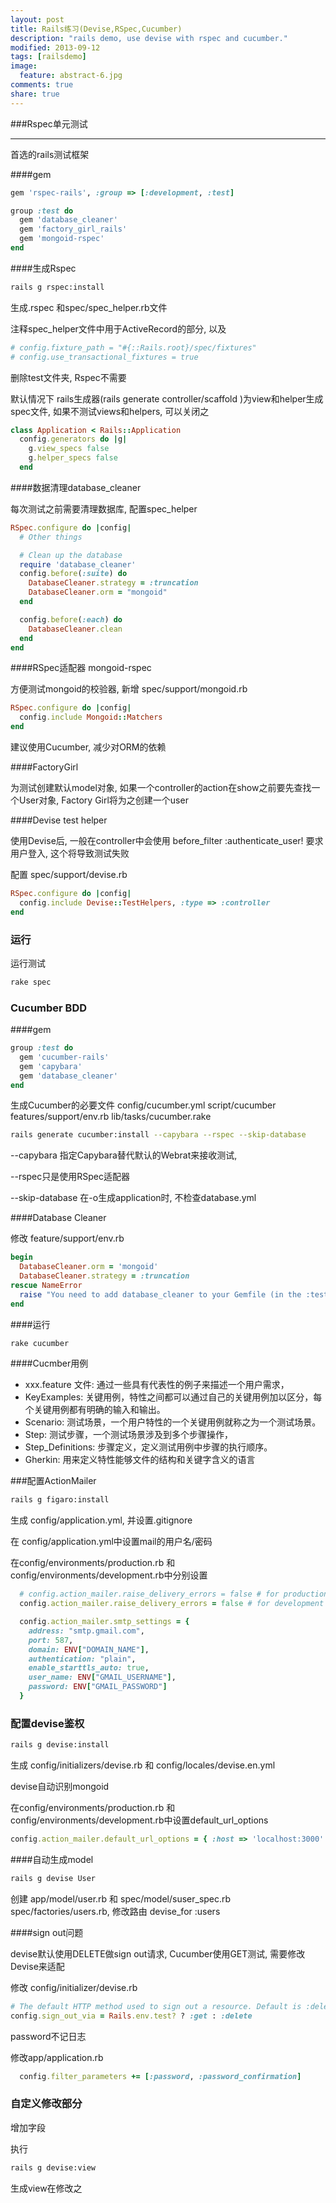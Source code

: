 ```yaml
---
layout: post
title: Rails练习(Devise,RSpec,Cucumber)
description: "rails demo, use devise with rspec and cucumber."
modified: 2013-09-12
tags: [railsdemo]
image:
  feature: abstract-6.jpg
comments: true
share: true
---
```



###Rspec单元测试

***

首选的rails测试框架

####gem

~~~ ruby
gem 'rspec-rails', :group => [:development, :test]

group :test do
  gem 'database_cleaner'
  gem 'factory_girl_rails'
  gem 'mongoid-rspec'
end
~~~

####生成Rspec

~~~ sh
rails g rspec:install
~~~

生成.rspec 和spec/spec_helper.rb文件

注释spec_helper文件中用于ActiveRecord的部分, 以及

~~~ ruby
# config.fixture_path = "#{::Rails.root}/spec/fixtures"
# config.use_transactional_fixtures = true
~~~

删除test文件夹, Rspec不需要

默认情况下 rails生成器(rails generate controller/scaffold )为view和helper生成spec文件, 如果不测试views和helpers, 可以关闭之

~~~ ruby
class Application < Rails::Application
  config.generators do |g|
    g.view_specs false
    g.helper_specs false
  end
~~~

####数据清理database_cleaner

每次测试之前需要清理数据库, 配置spec_helper

~~~ ruby
RSpec.configure do |config|
  # Other things

  # Clean up the database
  require 'database_cleaner'
  config.before(:suite) do
    DatabaseCleaner.strategy = :truncation
    DatabaseCleaner.orm = "mongoid"
  end

  config.before(:each) do
    DatabaseCleaner.clean
  end
end
~~~

####RSpec适配器 mongoid-rspec

方便测试mongoid的校验器, 新增 spec/support/mongoid.rb

~~~ ruby
RSpec.configure do |config|
  config.include Mongoid::Matchers
end
~~~

建议使用Cucumber, 减少对ORM的依赖

####FactoryGirl

为测试创建默认model对象, 如果一个controller的action在show之前要先查找一个User对象, Factory Girl将为之创建一个user

####Devise test helper

使用Devise后, 一般在controller中会使用 before_filter :authenticate_user! 要求用户登入, 这个将导致测试失败

配置 spec/support/devise.rb

~~~ ruby
RSpec.configure do |config|
  config.include Devise::TestHelpers, :type => :controller
end
~~~

### 运行

运行测试

~~~ sh
rake spec
~~~

### Cucumber BDD

####gem

~~~ ruby
group :test do
  gem 'cucumber-rails'
  gem 'capybara'
  gem 'database_cleaner'
end
~~~

生成Cucumber的必要文件 config/cucumber.yml script/cucumber features/support/env.rb lib/tasks/cucumber.rake 

~~~ sh
rails generate cucumber:install --capybara --rspec --skip-database
~~~

--capybara 指定Capybara替代默认的Webrat来接收测试, 

--rspec只是使用RSpec适配器

--skip-database 在-o生成application时, 不检查database.yml

####Database Cleaner

修改 feature/support/env.rb

~~~ ruby
begin
  DatabaseCleaner.orm = 'mongoid'
  DatabaseCleaner.strategy = :truncation
rescue NameError
  raise "You need to add database_cleaner to your Gemfile (in the :test group) if you wish to use it."
end
~~~

####运行

~~~ sh
rake cucumber
~~~

####Cucmber用例

- xxx.feature 文件: 通过一些具有代表性的例子来描述一个用户需求， 
- KeyExamples: 关键用例，特性之间都可以通过自己的关键用例加以区分，每个关键用例都有明确的输入和输出。 
- Scenario: 测试场景，一个用户特性的一个关键用例就称之为一个测试场景。 
- Step: 测试步骤，一个测试场景涉及到多个步骤操作， 
- Step_Definitions: 步骤定义，定义测试用例中步骤的执行顺序。 
- Gherkin: 用来定义特性能够文件的结构和关键字含义的语言

###配置ActionMailer

~~~ sh
rails g figaro:install
~~~

生成 config/application.yml, 并设置.gitignore

在 config/application.yml中设置mail的用户名/密码

在config/environments/production.rb 和 config/environments/development.rb中分别设置

~~~ ruby
  # config.action_mailer.raise_delivery_errors = false # for production
  config.action_mailer.raise_delivery_errors = false # for development

  config.action_mailer.smtp_settings = {
    address: "smtp.gmail.com",
    port: 587,
    domain: ENV["DOMAIN_NAME"],
    authentication: "plain",
    enable_starttls_auto: true,
    user_name: ENV["GMAIL_USERNAME"],
    password: ENV["GMAIL_PASSWORD"]
  }
~~~

### 配置devise鉴权

~~~ sh
rails g devise:install
~~~

生成 config/initializers/devise.rb 和 config/locales/devise.en.yml

devise自动识别mongoid

在config/environments/production.rb 和 config/environments/development.rb中设置default_url_options

~~~ ruby
config.action_mailer.default_url_options = { :host => 'localhost:3000' } # set to host.com at production
~~~

####自动生成model

~~~ sh
rails g devise User
~~~

创建 app/model/user.rb 和 spec/model/suser_spec.rb spec/factories/users.rb, 修改路由 devise_for :users

####sign out问题

devise默认使用DELETE做sign out请求, Cucumber使用GET测试, 需要修改Devise来适配

修改 config/initializer/devise.rb

~~~ ruby
# The default HTTP method used to sign out a resource. Default is :delete.
config.sign_out_via = Rails.env.test? ? :get : :delete
~~~

password不记日志

修改app/application.rb 

~~~ ruby
  config.filter_parameters += [:password, :password_confirmation]
~~~

### 自定义修改部分

增加字段

执行

~~~ sh
rails g devise:view
~~~

生成view在修改之


